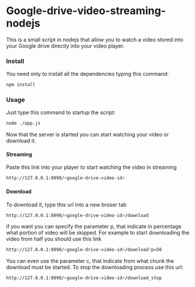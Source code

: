 # Google-drive-video-streaming-nodejs
This is a small script in nodejs that allow you to watch a video stored into your Google drive directly into your video player.

### Install
You need only to install all the dependencies typing this command:
```bash
npm install
```


### Usage
Just type this command to startup the script:
```bash
node ./app.js
```
Now that the server is started you can start watching your video or download it.

#### Streaming
Paste this link into your player to start watching the video in streaming
```bash
http://127.0.0.1:8998/<google-drive-video-id>
```
#### Download
To download it, type this url into a new broser tab
```bash
http://127.0.0.1:8998/<google-drive-video-id>/download
```
if you want you can specify the parameter p, that indicate in percentage what portion of video will be skipped.
For example to start downloading the video from half you should use this link

```bash
http://127.0.0.1:8998/<google-drive-video-id>/download?p=50
```
You can even use the parameter c, that indicate from what chunk the download must be started.
To stop the downloading process use this url:
```bash
http://127.0.0.1:8998/<google-drive-video-id>/download_stop
```
